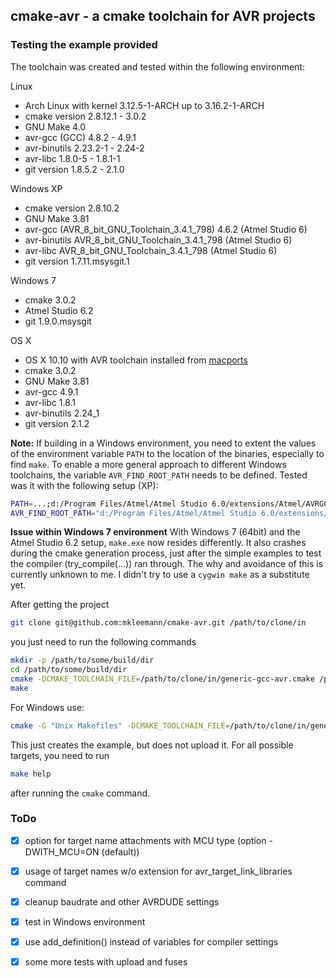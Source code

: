 ## cmake-avr - a cmake toolchain for AVR projects

### Testing the example provided

The toolchain was created and tested within the following environment:

Linux
* Arch Linux with kernel 3.12.5-1-ARCH up to 3.16.2-1-ARCH
* cmake version 2.8.12.1 - 3.0.2
* GNU Make 4.0
* avr-gcc (GCC) 4.8.2 - 4.9.1
* avr-binutils 2.23.2-1 - 2.24-2
* avr-libc 1.8.0-5 - 1.8.1-1
* git version 1.8.5.2 - 2.1.0

Windows XP
* cmake version 2.8.10.2
* GNU Make 3.81
* avr-gcc (AVR_8_bit_GNU_Toolchain_3.4.1_798) 4.6.2 (Atmel Studio 6)
* avr-binutils AVR_8_bit_GNU_Toolchain_3.4.1_798 (Atmel Studio 6)
* avr-libc AVR_8_bit_GNU_Toolchain_3.4.1_798 (Atmel Studio 6)
* git version 1.7.11.msysgit.1

Windows 7
* cmake 3.0.2
* Atmel Studio 6.2
* git 1.9.0.msysgit

OS X 
* OS X 10.10 with AVR toolchain installed from [macports](http://macports.org)
* cmake 3.0.2 
* GNU Make 3.81
* avr-gcc 4.9.1
* avr-libc 1.8.1
* avr-binutils 2.24_1
* git version 2.1.2

**Note:**
If building in a Windows environment, you need to extent the values of the
environment variable `PATH` to the location of the binaries, especially to
find `make`. To enable a more general approach to different Windows toolchains,
the variable `AVR_FIND_ROOT_PATH` needs to be defined. Tested was it with the
following setup (XP):

```bash
PATH=...;d:/Program Files/Atmel/Atmel Studio 6.0/extensions/Atmel/AVRGCC/3.4.1.81/AVRToolchain/bin;...
AVR_FIND_ROOT_PATH="d:/Program Files/Atmel/Atmel Studio 6.0/extensions/Atmel/AVRGCC/3.4.1.81/AVRToolchain/avr"
```
**Issue within Windows 7 environment**
With Windows 7 (64bit) and the Atmel Studio 6.2 setup, `make.exe` now resides
differently. It also crashes during the cmake generation process, just after the
simple examples to test the compiler (try_compile(...)) ran through. The why and
avoidance of this is currently unknown to me. I didn't try to use a `cygwin make` as
a substitute yet.

After getting the project

```bash
git clone git@github.com:mkleemann/cmake-avr.git /path/to/clone/in
```

you just need to run the following commands

```bash
mkdir -p /path/to/some/build/dir
cd /path/to/some/build/dir
cmake -DCMAKE_TOOLCHAIN_FILE=/path/to/clone/in/generic-gcc-avr.cmake /path/to/clone/in/example
make
```

For Windows use:
```bash
cmake -G "Unix Makefiles" -DCMAKE_TOOLCHAIN_FILE=/path/to/clone/in/generic-gcc-avr.cmake /path/to/clone/in/example
```

This just creates the example, but does not upload it. For all possible targets, you need to run

```bash
make help
```

after running the `cmake` command.

### ToDo

- [X] option for target name attachments with MCU type (option -DWITH_MCU=ON (default))
- [X] usage of target names w/o extension for avr_target_link_libraries command
- [X] cleanup baudrate and other AVRDUDE settings
- [X] test in Windows environment
- [X] use add_definition() instead of variables for compiler settings
- [X] some more tests with upload and fuses

